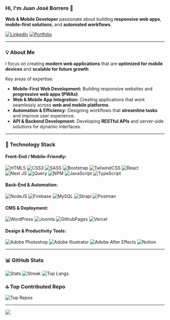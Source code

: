 ### Hi, I'm Juan José Borrero 👋
**Web & Mobile Developer** passionate about building **responsive web apps**, **mobile-first solutions**, and **automated workflows**.  

[![LinkedIn](https://img.shields.io/badge/LinkedIn-%230077B5?style=for-the-badge&logo=linkedin&logoColor=white)](https://www.linkedin.com/in/juanjosbg/) [![Portfolio](https://img.shields.io/badge/Portfolio-%23FF5733?style=for-the-badge&logo=googlesites&logoColor=white)](https://juanjosbg.github.io/)

---

### 💡 About Me
I focus on creating **modern web applications** that are **optimized for mobile devices** and **scalable for future growth**.  

Key areas of expertise:  
- **Mobile-First Web Development:** Building responsive websites and **progressive web apps (PWAs)**.  
- **Web & Mobile App Integration:** Creating applications that work seamlessly across **web and mobile platforms**.  
- **Automation & Efficiency:** Designing workflows that **streamline tasks** and improve user experience.  
- **API & Backend Development:** Developing **RESTful APIs** and server-side solutions for dynamic interfaces.  

---

### 💫 Technology Stack

#### Front-End / Mobile-Friendly:
![HTML5](https://img.shields.io/badge/html5-%23E34F26.svg?style=for-the-badge&logo=html5&logoColor=white) 
![CSS3](https://img.shields.io/badge/css3-%231572B6.svg?style=for-the-badge&logo=css3&logoColor=white) 
![SASS](https://img.shields.io/badge/SASS-hotpink.svg?style=for-the-badge&logo=SASS&logoColor=white) 
![Bootstrap](https://img.shields.io/badge/bootstrap-%238511FA.svg?style=for-the-badge&logo=bootstrap&logoColor=white) 
![TailwindCSS](https://img.shields.io/badge/tailwindcss-%2338B2AC.svg?style=for-the-badge&logo=tailwind-css&logoColor=white) 
![React](https://img.shields.io/badge/react-%2320232a.svg?style=for-the-badge&logo=react&logoColor=%2361DAFB)  
![Next JS](https://img.shields.io/badge/Next-black?style=for-the-badge&logo=next.js&logoColor=white)
![jQuery](https://img.shields.io/badge/jquery-%230769AD.svg?style=for-the-badge&logo=jquery&logoColor=white)
![NPM](https://img.shields.io/badge/NPM-%23CB3837.svg?style=for-the-badge&logo=npm&logoColor=white) 
![JavaScript](https://img.shields.io/badge/javascript-%23323330.svg?style=for-the-badge&logo=javascript&logoColor=%23F7DF1E) 
![TypeScript](https://img.shields.io/badge/typescript-%23007ACC.svg?style=for-the-badge&logo=typescript&logoColor=white)

#### Back-End & Automation:
![NodeJS](https://img.shields.io/badge/node.js-6DA55F?style=for-the-badge&logo=node.js&logoColor=white)
![Firebase](https://img.shields.io/badge/firebase-%23039BE5.svg?style=for-the-badge&logo=firebase)
![MySQL](https://img.shields.io/badge/mysql-%2300000f.svg?style=for-the-badge&logo=mysql&logoColor=white) 
![Strapi](https://img.shields.io/badge/strapi-%232E7EEA.svg?style=for-the-badge&logo=strapi&logoColor=white)
![Postman](https://img.shields.io/badge/Postman-FF6C37?style=for-the-badge&logo=postman&logoColor=white) 

#### CMS & Deployment:
![WordPress](https://img.shields.io/badge/WordPress-%23117AC9.svg?style=for-the-badge&logo=WordPress&logoColor=white) 
![Joomla](https://img.shields.io/badge/joomla-%235091CD.svg?style=for-the-badge&logo=joomla&logoColor=white) 
![GithubPages](https://img.shields.io/badge/github%20pages-121013?style=for-the-badge&logo=github&logoColor=white) 
![Vercel](https://img.shields.io/badge/vercel-%23000000.svg?style=for-the-badge&logo=vercel&logoColor=white)

#### Design & Productivity Tools:
![Adobe Photoshop](https://img.shields.io/badge/adobe%20photoshop-%2331A8FF.svg?style=for-the-badge&logo=adobe%20photoshop&logoColor=white) 
![Adobe Illustrator](https://img.shields.io/badge/adobe%20illustrator-%23FF9A00.svg?style=for-the-badge&logo=adobe%20illustrator&logoColor=white) 
![Adobe After Effects](https://img.shields.io/badge/Adobe%20After%20Effects-9999FF.svg?style=for-the-badge&logo=Adobe%20After%20Effects&logoColor=white) 
![Notion](https://img.shields.io/badge/Notion-%23000000.svg?style=for-the-badge&logo=notion&logoColor=white)

---

### 📊 GitHub Stats
![Stats](https://github-readme-stats.vercel.app/api?username=juanjosbg&theme=react&hide_border=false&include_all_commits=false&count_private=false)
![Streak](https://github-readme-streak-stats.herokuapp.com/?user=juanjosbg&theme=react&hide_border=false)
![Top Langs](https://github-readme-stats.vercel.app/api/top-langs/?username=juanjosbg&theme=react&hide_border=false&include_all_commits=false&count_private=false&layout=compact)

### 🔝 Top Contributed Repo
![Top Repos](https://github-contributor-stats.vercel.app/api?username=juanjosbg&limit=5&theme=gruvbox&combine_all_yearly_contributions=true)

---

[![](https://visitcount.itsvg.in/api?id=juanjosbg&icon=0&color=0)](https://visitcount.itsvg.in)
